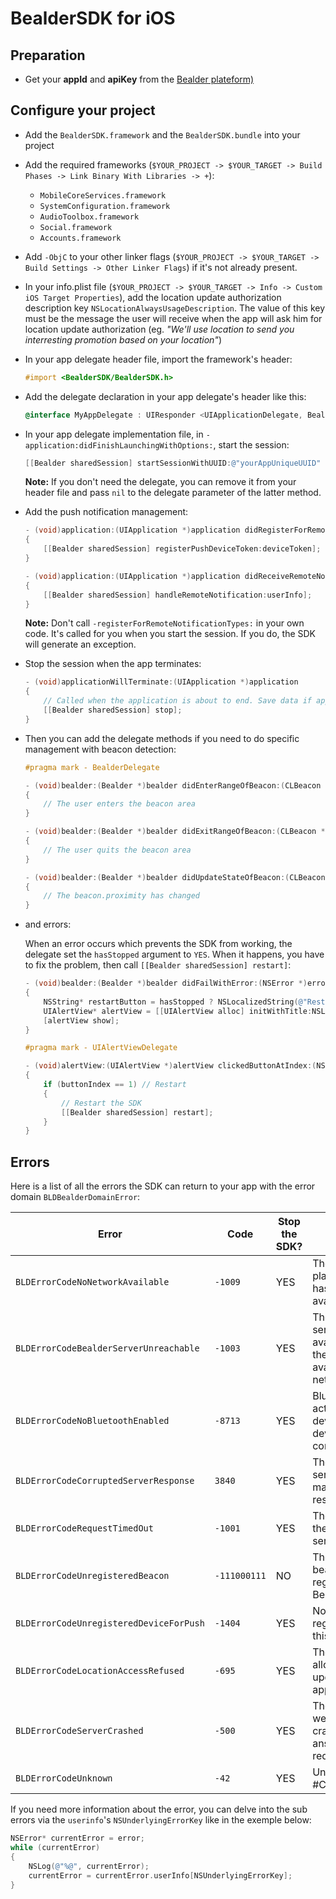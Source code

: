 # BealderSDK for iOS

## Preparation

* 	Get your **appId** and **apiKey** from the [Bealder plateform)](http://app.bealder.com)

## Configure your project

*	Add the `BealderSDK.framework` and the `BealderSDK.bundle` into your project

* 	Add the required frameworks (`$YOUR_PROJECT -> $YOUR_TARGET -> Build Phases -> Link Binary With Libraries -> +`):
	- `MobileCoreServices.framework`
	- `SystemConfiguration.framework`
	- `AudioToolbox.framework`
	- `Social.framework`
	- `Accounts.framework`

*	Add `-ObjC` to your other linker flags (`$YOUR_PROJECT -> $YOUR_TARGET -> Build Settings -> Other Linker Flags`) if it's not already present.

*	In your info.plist file (`$YOUR_PROJECT -> $YOUR_TARGET -> Info -> Custom iOS Target Properties`), add the location update authorization description key `NSLocationAlwaysUsageDescription`. The value of this key must be the message the user will receive when the app will ask him for location update authorization (eg. *"We'll use location to send you interresting promotion based on your location"*)

*	In your app delegate header file, import the framework's header: 

	```objective-c
	#import <BealderSDK/BealderSDK.h>
	```

*	Add the delegate declaration in your app delegate's header like this:

	```objective-c
	@interface MyAppDelegate : UIResponder <UIApplicationDelegate, BealderDelegate>
	```

*	In your app delegate implementation file, in `-application:didFinishLaunchingWithOptions:`, start the session:

	```objective-c
	[[Bealder sharedSession] startSessionWithUUID:@"yourAppUniqueUUID" apiKey:@"yourBealderApiKey" appId:@"yourBealderAppId" delegate:self];
	```

	**Note:** If you don't need the delegate, you can remove it from your header file and pass `nil` to the delegate parameter of the latter method.

*	Add the push notification management:

	```objective-c
	- (void)application:(UIApplication *)application didRegisterForRemoteNotificationsWithDeviceToken:(NSData *)deviceToken
	{
	    [[Bealder sharedSession] registerPushDeviceToken:deviceToken];
	}

	- (void)application:(UIApplication *)application didReceiveRemoteNotification:(NSDictionary *)userInfo
	{
	    [[Bealder sharedSession] handleRemoteNotification:userInfo];
	}
	```

	**Note:** Don't call `-registerForRemoteNotificationTypes:` in your own code. It's called for you when you start the session. If you do, the SDK will generate an exception.

*	Stop the session when the app terminates:

	```objective-c
	- (void)applicationWillTerminate:(UIApplication *)application
	{
	    // Called when the application is about to end. Save data if appropriate. See also applicationDidEnterBackground:.
	    [[Bealder sharedSession] stop];
	}
	```

*	Then you can add the delegate methods if you need to do specific management with beacon detection:

	```objective-c
	#pragma mark - BealderDelegate

	- (void)bealder:(Bealder *)bealder didEnterRangeOfBeacon:(CLBeacon *)beacon
	{
		// The user enters the beacon area
	}

	- (void)bealder:(Bealder *)bealder didExitRangeOfBeacon:(CLBeacon *)beacon
	{
	    // The user quits the beacon area
	}

	- (void)bealder:(Bealder *)bealder didUpdateStateOfBeacon:(CLBeacon *)beacon
	{
	    // The beacon.proximity has changed
	}
	```

*	and errors:

	When an error occurs which prevents the SDK from working, the delegate set the `hasStopped` argument to `YES`. When it happens, you have to fix the problem, then call `[[Bealder sharedSession] restart]`:

	```objective-c
	- (void)bealder:(Bealder *)bealder didFailWithError:(NSError *)error hasStopped:(BOOL)hasStopped
	{
		NSString* restartButton = hasStopped ? NSLocalizedString(@"Restart", nil) : nil;
	    UIAlertView* alertView = [[UIAlertView alloc] initWithTitle:NSLocalizedString(@"Error with Bealder SDK", nil) message:error.localizedDescription delegate:self cancelButtonTitle:NSLocalizedString(@"OK", nil) otherButtonTitles:restartButton, nil];
	    [alertView show];
	}

	#pragma mark - UIAlertViewDelegate

	- (void)alertView:(UIAlertView *)alertView clickedButtonAtIndex:(NSInteger)buttonIndex
	{
	    if (buttonIndex == 1) // Restart
	    {
	    	// Restart the SDK
	        [[Bealder sharedSession] restart];
	    }
	}
	```

## Errors

Here is a list of all the errors the SDK can return to your app with the error domain `BLDBealderDomainError`:

Error                                  | Code         | Stop the SDK? | Description
---------------------------------------|--------------|---------------|-------------------------------------------------------------
`BLDErrorCodeNoNetworkAvailable`       | `-1009`      |      YES      | The device is in plane mode or has no network available
`BLDErrorCodeBealderServerUnreachable` | `-1003`      |      YES      | The Bealder server is not available over the current available networks
`BLDErrorCodeNoBluetoothEnabled`       | `-8713`      |      YES      | Bluetooth is not activated on the device or the device is not compatible
`BLDErrorCodeCorruptedServerResponse`  | `3840`       |      YES      | The Bealder server returned a malformed response
`BLDErrorCodeRequestTimedOut`          | `-1001`      |      YES      | The request to the Bealder server timed out
`BLDErrorCodeUnregisteredBeacon`       | `-111000111` |       NO      | The detected beacon is not registered on the Bealder server
`BLDErrorCodeUnregisteredDeviceForPush`| `-1404` 	  |      YES      | No push server registered for this device
`BLDErrorCodeLocationAccessRefused`    | `-695`       |      YES      | The user hasn't allowed location updates for the app
`BLDErrorCodeServerCrashed`            | `-500`       |      YES      | The Bealder webservice crashed while answering a request
`BLDErrorCodeUnknown`                  | `-42`        |      YES      | Unknown error! #CaptainObvious

If you need more information about the error, you can delve into the sub errors via the `userinfo`'s `NSUnderlyingErrorKey` like in the exemple below:

```objective-c
NSError* currentError = error;
while (currentError)
{
    NSLog(@"%@", currentError);
    currentError = currentError.userInfo[NSUnderlyingErrorKey];
}
```

